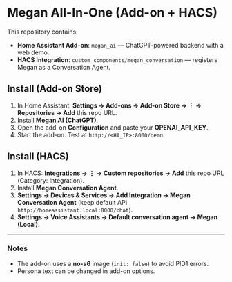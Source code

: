 # Megan All-In-One (Add-on + HACS)

This repository contains:
- **Home Assistant Add-on**: `megan_ai` — ChatGPT-powered backend with a web demo.
- **HACS Integration**: `custom_components/megan_conversation` — registers Megan as a Conversation Agent.

## Install (Add-on Store)
1. In Home Assistant: **Settings → Add-ons → Add-on Store → ⋮ → Repositories → Add** this repo URL.
2. Install **Megan AI (ChatGPT)**.
3. Open the add-on **Configuration** and paste your **OPENAI_API_KEY**.
4. Start the add-on. Test at `http://<HA_IP>:8000/demo`.

## Install (HACS)
1. In HACS: **Integrations → ⋮ → Custom repositories → Add** this repo URL (Category: Integration).
2. Install **Megan Conversation Agent**.
3. **Settings → Devices & Services → Add Integration → Megan Conversation Agent** (keep default API `http://homeassistant.local:8000/chat`).
4. **Settings → Voice Assistants → Default conversation agent → Megan (Local)**.

---

### Notes
- The add-on uses a **no-s6** image (`init: false`) to avoid PID1 errors.
- Persona text can be changed in add-on options.
